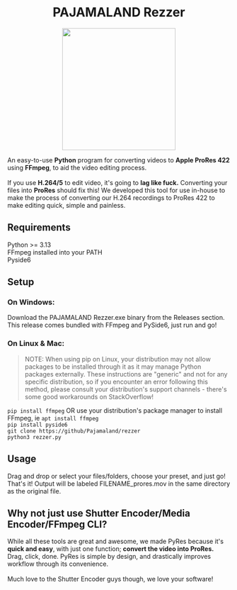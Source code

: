 <h1 align="center">PAJAMALAND Rezzer</h1>
<p align="center"><img width="256" height="275" src="https://github.com/user-attachments/assets/c4af2b6a-7485-4693-a619-835023d64c84"> </p>
An easy-to-use <b>Python</b> program for converting videos to <b>Apple ProRes 422</b> using <b>FFmpeg</b>, to aid the video editing process.</br>
</br>
If you use <b>H.264/5</b> to edit video, it's going to <b>lag like fuck.</b> Converting your files into <b>ProRes</b> should fix this! We developed this tool for use in-house to make the process of converting our H.264 recordings to ProRes 422 to make editing quick, simple and painless.

## Requirements
Python >= 3.13  
FFmpeg installed into your PATH  
Pyside6

## Setup
### On Windows:
Download the PAJAMALAND Rezzer.exe binary from the Releases section. This release comes bundled with FFmpeg and PySide6, just run and go!

### On Linux & Mac:
> NOTE: When using pip on Linux, your distribution may not allow packages to be installed through it as it may manage Python packages externally. These instructions are "generic" and not for any specific distribution, so if you encounter an error following this method, please consult your distribution's support channels - there's some good workarounds on StackOverflow!

`pip install ffmpeg` OR use your distribution's package manager to install FFmpeg, ie `apt install ffmpeg`   
`pip install pyside6`  
`git clone https://github/Pajamaland/rezzer`  
`python3 rezzer.py`

## Usage
Drag and drop or select your files/folders, choose your preset, and just go! That's it! Output will be labeled FILENAME_prores.mov in the same directory as the original file.

## Why not just use Shutter Encoder/Media Encoder/FFmpeg CLI?
While all these tools are great and awesome, we made PyRes because it's <b>quick and easy</b>, with just one function; <b>convert the video into ProRes.</b> Drag, click, done. PyRes is simple by design, and drastically improves workflow through its convenience. <br></br>
Much love to the Shutter Encoder guys though, we love your software!
